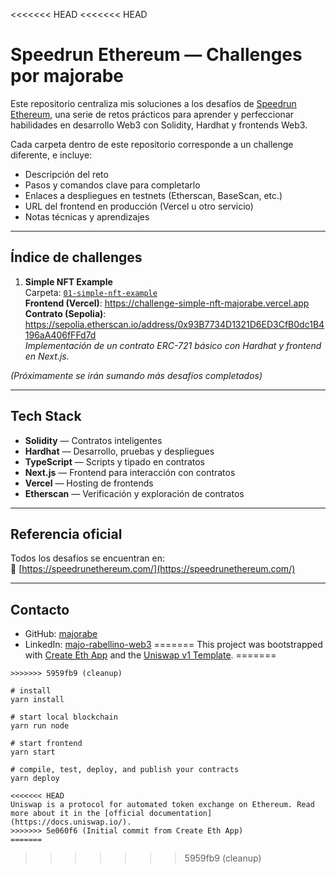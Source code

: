 <<<<<<< HEAD
<<<<<<< HEAD
# Speedrun Ethereum — Challenges por majorabe

Este repositorio centraliza mis soluciones a los desafíos de [Speedrun Ethereum](https://speedrunethereum.com/), una serie de retos prácticos para aprender y perfeccionar habilidades en desarrollo Web3 con Solidity, Hardhat y frontends Web3.

Cada carpeta dentro de este repositorio corresponde a un challenge diferente, e incluye:
- Descripción del reto
- Pasos y comandos clave para completarlo
- Enlaces a despliegues en testnets (Etherscan, BaseScan, etc.)
- URL del frontend en producción (Vercel u otro servicio)
- Notas técnicas y aprendizajes

---

## Índice de challenges

1. **Simple NFT Example**  
   Carpeta: [`01-simple-nft-example`](./01-simple-nft-example)  
   **Frontend (Vercel)**: https://challenge-simple-nft-majorabe.vercel.app  
   **Contrato (Sepolia)**: https://sepolia.etherscan.io/address/0x93B7734D1321D6ED3CfB0dc1B4196aA406fFFd7d  
   *Implementación de un contrato ERC-721 básico con Hardhat y frontend en Next.js.*

_(Próximamente se irán sumando más desafíos completados)_

---

## Tech Stack
- **Solidity** — Contratos inteligentes  
- **Hardhat** — Desarrollo, pruebas y despliegues  
- **TypeScript** — Scripts y tipado en contratos  
- **Next.js** — Frontend para interacción con contratos  
- **Vercel** — Hosting de frontends  
- **Etherscan** — Verificación y exploración de contratos

---

## Referencia oficial
Todos los desafíos se encuentran en:  
🔗 [https://speedrunethereum.com/](https://speedrunethereum.com/)

---

## Contacto
- GitHub: [majorabe](https://github.com/majorabe)  
- LinkedIn: [majo-rabellino-web3](https://www.linkedin.com/in/majo-rabellino-web3)
=======
This project was bootstrapped with [Create Eth App](https://github.com/paulrberg/create-eth-app) and the [Uniswap v1 Template](https://github.com/PaulRBerg/create-eth-app/tree/develop/templates/uniswap).
=======
```
>>>>>>> 5959fb9 (cleanup)

# install
yarn install

# start local blockchain
yarn run node

# start frontend
yarn start

# compile, test, deploy, and publish your contracts
yarn deploy

<<<<<<< HEAD
Uniswap is a protocol for automated token exchange on Ethereum. Read more about it in the [official documentation](https://docs.uniswap.io/).
>>>>>>> 5e060f6 (Initial commit from Create Eth App)
=======
```
>>>>>>> 5959fb9 (cleanup)
